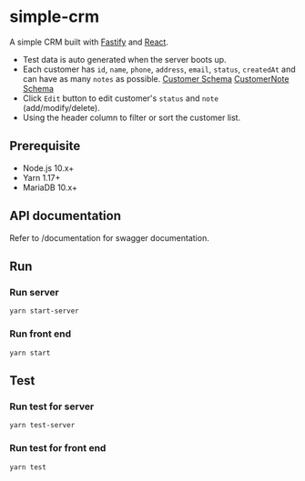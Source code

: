 # simple-crm

A simple CRM built with [Fastify](https://github.com/fastify/fastify) and [React](https://github.com/facebook/react).

-   Test data is auto generated when the server boots up.
-   Each customer has `id`, `name`, `phone`, `address`, `email`, `status`, `createdAt` and can have as many `notes` as possible. [Customer Schema](./server/models/customer.js) [CustomerNote Schema](./server/models/customerNote.js)
-   Click `Edit` button to edit customer's `status` and `note` (add/modify/delete).
-   Using the header column to filter or sort the customer list.

## Prerequisite

-   Node.js 10.x+
-   Yarn 1.17+
-   MariaDB 10.x+

## API documentation

Refer to /documentation for swagger documentation.

## Run

### Run server

`yarn start-server`

### Run front end

`yarn start`

## Test

### Run test for server

`yarn test-server`

### Run test for front end

`yarn test`
